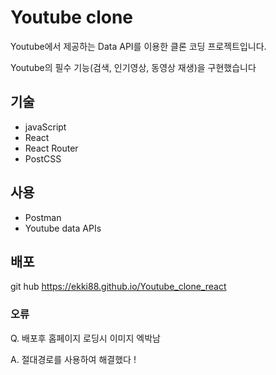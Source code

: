 # Youtube clone
Youtube에서 제공하는 Data API를 이용한 클론 코딩 프로젝트입니다.<p>
Youtube의 필수 기능(검색, 인기영상, 동영상 재생)을 구현했습니다

## 기술
- javaScript
- React
- React Router
- PostCSS

## 사용
- Postman
- Youtube data APIs

## 배포 
git hub 
https://ekki88.github.io/Youtube_clone_react




### 오류
Q. 배포후 홈페이지 로딩시 이미지 엑박남<p>
A. 절대경로를 사용하여 해결했다 ! 
